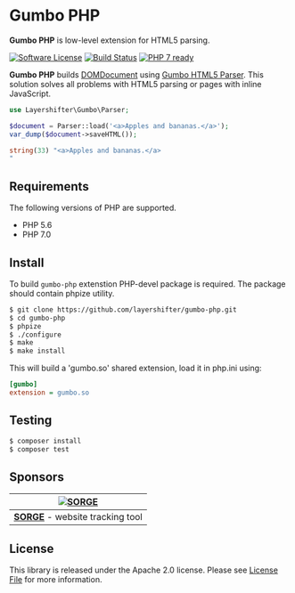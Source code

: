 # Gumbo PHP

**Gumbo PHP** is low-level extension for HTML5 parsing.

[![Software License][ico-license]](LICENSE.md)
[![Build Status][ico-travis]][link-travis]
[![PHP 7 ready][ico-php7ready]][link-travis]

**Gumbo PHP** builds [DOMDocument](http://php.net/manual/en/class.domdocument.php) using [Gumbo HTML5 Parser](https://github.com/google/gumbo-parser). This solution solves all problems with HTML5 parsing or pages with inline JavaScript.

```php
use Layershifter\Gumbo\Parser;

$document = Parser::load('<a>Apples and bananas.</a>');
var_dump($document->saveHTML());

string(33) "<a>Apples and bananas.</a>
"
```

## Requirements

The following versions of PHP are supported.

* PHP 5.6
* PHP 7.0

## Install

To build `gumbo-php` extenstion PHP-devel package is required. The package should contain phpize utility.

```bash
$ git clone https://github.com/layershifter/gumbo-php.git
$ cd gumbo-php
$ phpize
$ ./configure
$ make
$ make install
```

This will build a 'gumbo.so' shared extension, load it in php.ini using:

```ini
[gumbo]
extension = gumbo.so
```

## Testing
``` bash
$ composer install
$ composer test
```

## Sponsors

| [![SORGE][img-sorge]][link-sorge]               |
|:-----------------------------------------------:|
| [**SORGE**][link-sorge] - website tracking tool |

## License

This library is released under the Apache 2.0 license. Please see [License File](LICENSE.md) for more information.

[ico-license]: https://img.shields.io/badge/license-Apache2-brightgreen.svg?style=flat-square
[ico-travis]: https://img.shields.io/travis/layershifter/TLDExtract/master.svg?style=flat-square
[ico-php7ready]: http://php7ready.timesplinter.ch/layershifter/TLDExtract/master/badge.svg
[img-sorge]: http://sorge-docs.qdrops.lclients.ru/others/dce4d2dd228406d9376cad60a6c4edb2.png
[link-travis]: https://travis-ci.org/layershifter/gumbo-php
[link-sorge]: http://sorge.pro/eng
